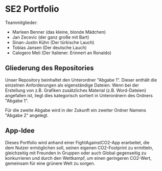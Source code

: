 # SE2 Portfolio
Teammitglieder: 
* Marleen Benner (das kleine, blonde Mädchen)
* Jan Zecevic (der ganz große mit Bart)
* Sinan-Justin Kühn (Der türkische Lauch)
* Tobias Jansen (Der deutsche Lauch)
* Calogero Meli (Der Italiener. Erinnert an Ronaldo)

## Gliederung des Repositories
Unser Repository beinhaltet den Unterordner "Abgabe 1". Dieser enthält die einzelnen Anforderungen als eigenständige Dateien. Wenn bei der Erstellung von z.B. Grafiken zusätzliches Material (z.B. Word-Dateien) angefallen ist, liegt dies kategorisch sortiert in Unterordnern des Ordners "Abgabe 1".

Für die zweite Abgabe wird in der Zukunft ein zweiter Ordner Namens "Abgabe 2" angelegt.

## App-Idee
Dieses Portfolio wird anhand einer FightAgainstCO2-App erarbeitet, die dem Nutzer ermöglichen soll, seinen eigenen CO2-Footprint zu ermitteln, gleichzeitig mit Freunden in Gruppen oder auch Global gegenseitig zu konkurrieren und durch den Wettkampf, um einen geringeren CO2-Wert, gemeinsam für eine grünere Welt zu sorgen.
